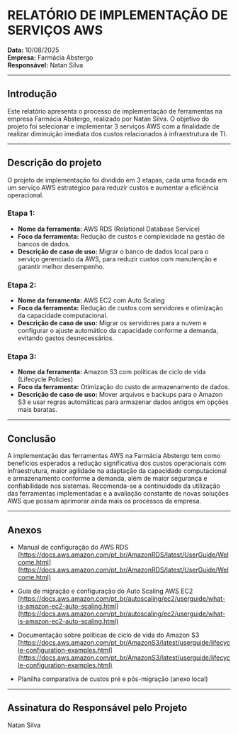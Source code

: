 # RELATÓRIO DE IMPLEMENTAÇÃO DE SERVIÇOS AWS

**Data:** 10/08/2025  
**Empresa:** Farmácia Abstergo  
**Responsável:** Natan Silva

---

## Introdução

Este relatório apresenta o processo de implementação de ferramentas na empresa Farmácia Abstergo, realizado por Natan Silva. O objetivo do projeto foi selecionar e implementar 3 serviços AWS com a finalidade de realizar diminuição imediata dos custos relacionados à infraestrutura de TI.

---

## Descrição do projeto

O projeto de implementação foi dividido em 3 etapas, cada uma focada em um serviço AWS estratégico para reduzir custos e aumentar a eficiência operacional.

### Etapa 1:

- **Nome da ferramenta:** AWS RDS (Relational Database Service)
- **Foco da ferramenta:** Redução de custos e complexidade na gestão de bancos de dados.
- **Descrição de caso de uso:** Migrar o banco de dados local para o serviço gerenciado da AWS, para reduzir custos com manutenção e garantir melhor desempenho.

### Etapa 2:

- **Nome da ferramenta:** AWS EC2 com Auto Scaling
- **Foco da ferramenta:** Redução de custos com servidores e otimização da capacidade computacional.
- **Descrição de caso de uso:** Migrar os servidores para a nuvem e configurar o ajuste automático da capacidade conforme a demanda, evitando gastos desnecessários.

### Etapa 3:

- **Nome da ferramenta:** Amazon S3 com políticas de ciclo de vida (Lifecycle Policies)
- **Foco da ferramenta:** Otimização do custo de armazenamento de dados.
- **Descrição de caso de uso:** Mover arquivos e backups para o Amazon S3 e usar regras automáticas para armazenar dados antigos em opções mais baratas.

---

## Conclusão

A implementação das ferramentas AWS na Farmácia Abstergo tem como benefícios esperados a redução significativa dos custos operacionais com infraestrutura, maior agilidade na adaptação da capacidade computacional e armazenamento conforme a demanda, além de maior segurança e confiabilidade nos sistemas. Recomenda-se a continuidade da utilização das ferramentas implementadas e a avaliação constante de novas soluções AWS que possam aprimorar ainda mais os processos da empresa.

---

## Anexos

- Manual de configuração do AWS RDS  
  [https://docs.aws.amazon.com/pt_br/AmazonRDS/latest/UserGuide/Welcome.html](https://docs.aws.amazon.com/pt_br/AmazonRDS/latest/UserGuide/Welcome.html)

- Guia de migração e configuração do Auto Scaling AWS EC2  
  [https://docs.aws.amazon.com/pt_br/autoscaling/ec2/userguide/what-is-amazon-ec2-auto-scaling.html](https://docs.aws.amazon.com/pt_br/autoscaling/ec2/userguide/what-is-amazon-ec2-auto-scaling.html)

- Documentação sobre políticas de ciclo de vida do Amazon S3  
  [https://docs.aws.amazon.com/pt_br/AmazonS3/latest/userguide/lifecycle-configuration-examples.html](https://docs.aws.amazon.com/pt_br/AmazonS3/latest/userguide/lifecycle-configuration-examples.html)

- Planilha comparativa de custos pré e pós-migração (anexo local)

---

## Assinatura do Responsável pelo Projeto

Natan Silva
